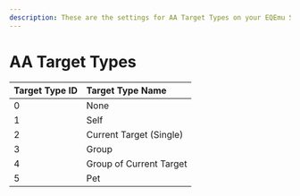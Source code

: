 ```yaml
---
description: These are the settings for AA Target Types on your EQEmu Server.
---
```


# AA Target Types

| Target Type ID | Target Type Name |
| :--- | :--- |
| 0 | None |
| 1 | Self |
| 2 | Current Target \(Single\) |
| 3 | Group |
| 4 | Group of Current Target |
| 5 | Pet |


